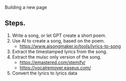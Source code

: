 Building a new page

## Steps. 
1. Write a song, or let GPT create a short poem.
2. Use AI to create a song, based on the poem.
    - https://www.aisongmaker.io/tools/lyrics-to-song
3. Extract the timestamped lyrics from the song.
4. Extract the muisc only version of the song.
    - https://emastered.com/stemify/
    - https://vocalremover.easeus.com/
5. Convert the lyrics to lyrics data
